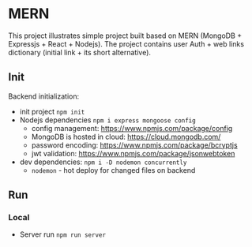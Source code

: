# MERN
This project illustrates simple project built based on MERN (MongoDB + Expressjs + React + Nodejs).
The project contains user Auth + web links dictionary (initial link + its short alternative).

## Init
Backend initialization: 
* init project `npm init`
* Nodejs dependencies `npm i express mongoose config` 
  * config management: https://www.npmjs.com/package/config
  * MongoDB is hosted in cloud: https://cloud.mongodb.com/
  * password encoding: https://www.npmjs.com/package/bcryptjs
  * jwt validation: https://www.npmjs.com/package/jsonwebtoken
* dev dependencies: `npm i -D nodemon concurrently`
  * `nodemon` - hot deploy for changed files on backend
    
## Run
### Local

* Server run `npm run server`